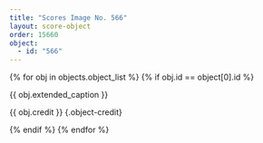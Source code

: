 ```yaml
---
title: "Scores Image No. 566"
layout: score-object
order: 15660
object:
  - id: "566"
---
```


{% for obj in objects.object_list %}
{% if obj.id == object[0].id %}

{{ obj.extended_caption }}

{{ obj.credit }} {.object-credit}

{% endif %}
{% endfor %}
